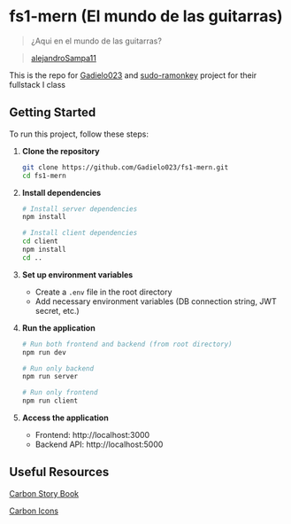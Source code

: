 # fs1-mern (El mundo de las guitarras)
> ¿Aqui en el mundo de las guitarras?

> [alejandroSampa11](https://github.com/alejandroSampa11)

This is the repo for [Gadielo023](https://github.com/Gadielo03) and [sudo-ramonkey](https://github.com/sudo-ramonkey) project for their fullstack I class
## Getting Started

To run this project, follow these steps:

1. **Clone the repository**
   ```bash
   git clone https://github.com/Gadielo023/fs1-mern.git
   cd fs1-mern
   ```

2. **Install dependencies**
   ```bash
   # Install server dependencies
   npm install

   # Install client dependencies
   cd client
   npm install
   cd ..
   ```

3. **Set up environment variables**
   - Create a `.env` file in the root directory
   - Add necessary environment variables (DB connection string, JWT secret, etc.)

4. **Run the application**
   ```bash
   # Run both frontend and backend (from root directory)
   npm run dev

   # Run only backend
   npm run server

   # Run only frontend
   npm run client
   ```

5. **Access the application**
   - Frontend: http://localhost:3000
   - Backend API: http://localhost:5000

## Useful Resources

[Carbon Story Book](https://react.carbondesignsystem.com/?path=/docs/getting-started-welcome--welcome)

[Carbon Icons](https://carbon-elements.netlify.app/icons/examples/preview/)
